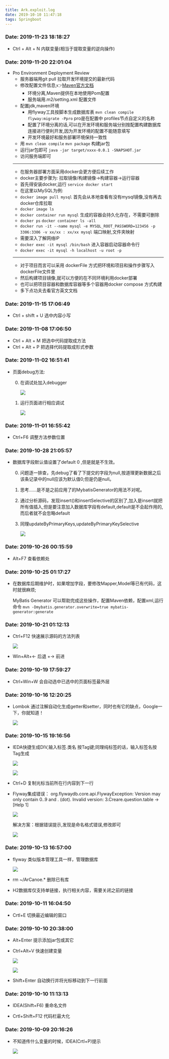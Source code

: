 ```yaml
---
title: Ark.exploit.log
date: 2019-10-10 11:47:18
tags: Springboot 
---
```



### Date: 2019-11-23 18:18:27
 
- Ctrl + Alt + N 内联变量(相当于提取变量的逆向操作)

### Date: 2019-11-20 22:01:04
 
- Pro Environment Deployment Review
    - 服务器端用git pull 拉取开发环境提交的最新代码
    - 修改配置文件信息;👉[Maven官方文档](https://maven.apache.org/guides/introduction/introduction-to-profiles.html)
        - 环境分离,Maven提供在本地使用Pom配置
        - 服务端用.m2/setting.xml 配置文件  
    - 配置jdk,maven环境
        - 用flyway工具按脚本生成数据库表 `mvn clean compile flyway:migrate -Ppro` pro是在配置中 profiles节点自定义的名称  
        - 配置了环境分离的话,可以在开发环境和服务端分别按配置构建数据库连接进行便利开发,因为开发环境的配置不能随意填写
        - 开发环境最好和服务部署环境保持一致性
    - 用 `mvn clean compile` `mvn package` 构建jar包
    - 运行jar包即可 `java -jar target/xxxx-0.0.1 -SNAPSHOT.jar`
    - 访问服务端即可
    ---
    - 在服务器部署方面采用docker会更方便后续工作
    - docker主要步骤为:   拉取镜像/构建镜像→构建容器→运行容器
    - 首先得安装docker,运行 `service docker start`
    - 在这里以MySQL为例:
    - `docker image pull mysql` 首先会从本地查看有没有mysql镜像,没有再去docker仓库拉取
    - `docker image ls`
    - `docker container run mysql` 生成的容器会持久化存在，不需要可删除
    - `docker ps` `docker container ls -all`
    - `docker run -it --name mysql -e MYSQL_ROOT_PASSWORD=123456 -p 3306:3306 -v xx/xx : xx/xx mysql` 端口映射,文件夹映射
    - 需要深入了解网络IP
    - `docker exec -it mysql /bin/bash` 进入容器启动容器命令行
    - `docker exec -it mysql -h localhost -u root -p`
    ---
    - 对于项目而言可以采用 dockerFile 方式把环境和项目和操作步骤写入dockerFile文件里
    - 然后构建项目镜像,就可以方便的在不同环境利用docker部署
    - 也可以把项目容器和数据库容器等多个容器用docker compose 方式构建
    - 多下点功夫去看官方英文文档
<!-- more -->
### Date: 2019-11-15 17:06:49
 
- Ctrl + shift + U 选中内容小写

### Date: 2019-11-08 17:06:50
 
- Ctrl + Alt + M 把选中代码提取成方法
- Ctrl + Alt + P 把选择代码提取成形式参数

### Date: 2019-11-02 16:51:41
 
- 页面debug方法:

    0. 在调试处加入debugger

        ![](/images/Ark/12.png)    

    0. 运行页面进行相应调试

        ![](/images/Ark/13.png)    


### Date: 2019-11-01 16:55:42
 
- Ctrl+F6 调整方法参数位置

### Date: 2019-10-28 21:05:57
 
- 数据库字段默认值设置了default 0 ,但是就是不生效。

    0. 问题逐一排查，先debug了看了下提交的字段为null,按道理更新数据之后该条记录中的null应该为默认值0;但是仍是null。

    0. 思考……是不是之前应用了的MybatisGenerator的用法不对呢。

    0. 通过分析源码，发现insert()和insertSelective的区别了,加入是insert就把所有值插入,但是要注意加入数据库字段有default,default是不会起作用的,而后者就不会忽略default

    0. 同理updateByPrimaryKeys,updateByPrimaryKeySelective

        ![](/images/Ark/11.png)    

### Date: 2019-10-26 00:15:59
 
- Alt+F7 查看依赖处

### Date: 2019-10-25 01:17:27
 
- 在数据库后期维护时，如果增加字段，要修改Mapper,Model等已有代码，这时就很麻烦; 

  MyBatis Generator 可以帮助完成这些操作，配置Maven依赖，配置xml,运行命令 `mvn -Dmybatis.generator.overwrite=true mybatis-generator:generate`

### Date: 2019-10-21 01:12:13

- Ctrl+F12 快速展示源码的方法列表

    ![](/images/Ark/10.png)    

- Win+Alt+← 后退   +→ 前进

### Date: 2019-10-19 17:59:27
 
- Ctrl+Win+W  会自动选中已选中的页面标签最外层

### Date: 2019-10-16 12:20:25
 
- Lombok 通过注解自动化生成getter和setter，同时也有它的缺点，Google一下，你就知道！

    ![](/images/Ark/09.png)    

### Date: 2019-10-15 19:16:56
 
- IEDA快捷生成DIV,输入标签.类名 按Tag键;同理纯标签的话，输入标签名按Tag生成

    ![](/images/Ark/05.png)

    ![](/images/Ark/06.png)

- Ctrl+D 复制光标当前所在行内容到下一行

- Flyway集成错误： org.flywaydb.core.api.FlywayException: Version may only contain 0..9 and . (dot). Invalid version: 3.Creare.question.table -> [Help 1]

    ![](/images/Ark/07.png)

    解决方案：根据错误提示,发现是命名格式错误,修改即可

    ![](/images/Ark/08.png)

### Date: 2019-10-13 16:57:00
 
- flyway  类似版本管理工具一样，管理数据库

    ![](/images/Ark/04.png)

- rm ~/ArCanoe.* 删除已有库

- H2数据库仅支持单链接，执行相关内容，需要关闭之前的链接

### Date: 2019-10-11 16:04:50
 
- Crtl+E 切换最近编辑的窗口

### Date: 2019-10-10 20:38:00

- Alt+Enter 提示添加jar包或其它

- Ctrl+Alt+V 快速创建变量

    ![](/images/Ark/02.png)

    ![](/images/Ark/03.png)

- Shift+Enter 自动换行并将光标移动到下一行前面

### Date: 2019-10-10 11:13:13

- IDEA(Shift+F6) 重命名文件

- Crtl+Shift+F12  代码栏最大化

### Date: 2019-10-09 20:16:26
 
- 不知道传什么变量的时候，IDEA(Crtl+P)提示

    ![](/images/Ark/01.png)

